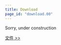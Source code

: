 ```yaml
---
title: Download
page_id: "download.00"
---
```


Sorry, under construction

 [文件 >>](../user-guide/)

